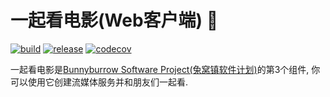 # 一起看电影(Web客户端) 🎦

[![build](https://github.com/sun1638650145/bunnyburrow-watch2gether-web/actions/workflows/build.yml/badge.svg)](https://github.com/sun1638650145/bunnyburrow-watch2gether-web/actions/workflows/build.yml) [![release](https://github.com/sun1638650145/bunnyburrow-watch2gether-web/actions/workflows/release.yml/badge.svg)](https://github.com/sun1638650145/bunnyburrow-watch2gether-web/actions/workflows/release.yml) [![codecov](https://codecov.io/gh/sun1638650145/bunnyburrow-watch2gether-web/graph/badge.svg?token=UR2SWN3K5E)](https://codecov.io/gh/sun1638650145/bunnyburrow-watch2gether-web)

一起看电影是[Bunnyburrow Software Project(兔窝镇软件计划)](https://github.com/sun1638650145/bunnyburrow)的第3个组件, 你可以使用它创建流媒体服务并和朋友们一起看.
